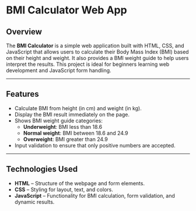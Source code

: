 
# BMI Calculator Web App

## Overview
The **BMI Calculator** is a simple web application built with HTML, CSS, and JavaScript that allows users to calculate their Body Mass Index (BMI) based on their height and weight. It also provides a BMI weight guide to help users interpret the results. This project is ideal for beginners learning web development and JavaScript form handling.

---

## Features

- Calculate BMI from height (in cm) and weight (in kg).
- Display the BMI result immediately on the page.
- Shows BMI weight guide categories:
  - **Underweight**: BMI less than 18.6
  - **Normal weight**: BMI between 18.6 and 24.9
  - **Overweight**: BMI greater than 24.9
- Input validation to ensure that only positive numbers are accepted.

---

## Technologies Used

- **HTML** – Structure of the webpage and form elements.
- **CSS** – Styling for layout, text, and colors.
- **JavaScript** – Functionality for BMI calculation, form validation, and dynamic results.

